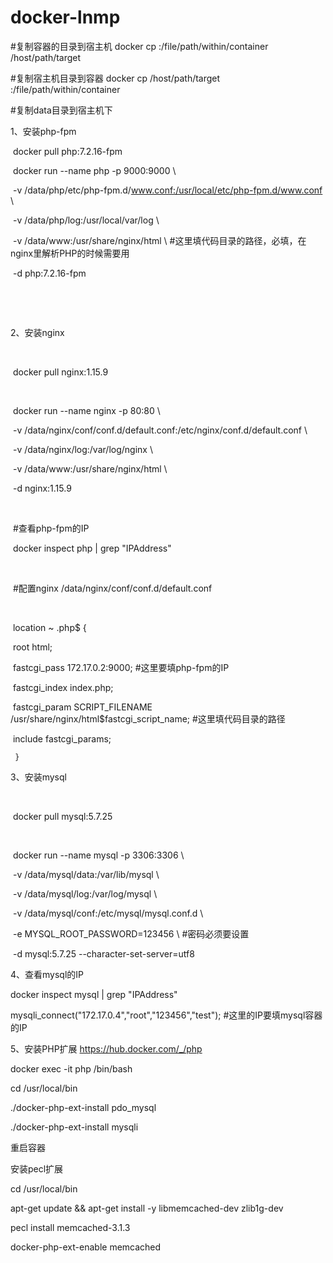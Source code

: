 # docker-lnmp


#复制容器的目录到宿主机   docker cp <containerId>:/file/path/within/container /host/path/target

#复制宿主机目录到容器   docker cp /host/path/target <containerId>:/file/path/within/container

#复制data目录到宿主机下



1、安装php-fpm



​	docker pull php:7.2.16-fpm



​	docker run --name php -p 9000:9000 \

​	-v /data/php/etc/php-fpm.d/www.conf:/usr/local/etc/php-fpm.d/www.conf \

​	-v /data/php/log:/usr/local/var/log \

​	-v /data/www:/usr/share/nginx/html \ #这里填代码目录的路径，必填，在nginx里解析PHP的时候需要用

​	-d php:7.2.16-fpm

​	

​	

2、安装nginx

​	

​	docker pull nginx:1.15.9

​	

​	docker run --name nginx -p 80:80 \

​	-v /data/nginx/conf/conf.d/default.conf:/etc/nginx/conf.d/default.conf \

​	-v /data/nginx/log:/var/log/nginx \

​	-v /data/www:/usr/share/nginx/html \

​	-d nginx:1.15.9

​	

​	#查看php-fpm的IP

​	docker inspect php | grep "IPAddress"

​	

​	#配置nginx  /data/nginx/conf/conf.d/default.conf

​	

​	location ~ \.php$ {

​        	root           html;

​       	 	fastcgi_pass   172.17.0.2:9000;  #这里要填php-fpm的IP

​        	fastcgi_index  index.php;

​      		fastcgi_param  SCRIPT_FILENAME  /usr/share/nginx/html$fastcgi_script_name;  #这里填代码目录的路径

​        	include        fastcgi_params;

   	 }



3、安装mysql

​	

​	docker pull mysql:5.7.25

​	

​	docker run --name mysql -p 3306:3306 \

​    	-v /data/mysql/data:/var/lib/mysql \

​	-v /data/mysql/log:/var/log/mysql \

​	-v /data/mysql/conf:/etc/mysql/mysql.conf.d \

​	-e MYSQL_ROOT_PASSWORD=123456 \   #密码必须要设置

​    	-d mysql:5.7.25 --character-set-server=utf8



4、查看mysql的IP

docker inspect mysql | grep "IPAddress"

mysqli_connect("172.17.0.4","root","123456","test");  #这里的IP要填mysql容器的IP



5、安装PHP扩展  <https://hub.docker.com/_/php>

docker exec -it php /bin/bash

cd /usr/local/bin 

 ./docker-php-ext-install pdo_mysql  

./docker-php-ext-install mysqli

重启容器



安装pecl扩展

cd /usr/local/bin 

apt-get update && apt-get install -y libmemcached-dev zlib1g-dev

pecl install memcached-3.1.3

docker-php-ext-enable memcached